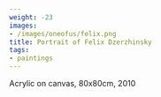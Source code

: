 ```yaml
---
weight: -23
images:
- /images/oneofus/felix.png
title: Portrait of Felix Dzerzhinsky
tags:
- paintings
---
```

Acrylic on canvas, 80x80cm, 2010
